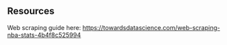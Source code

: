 ## Resources
Web scraping guide here: https://towardsdatascience.com/web-scraping-nba-stats-4b4f8c525994
